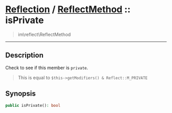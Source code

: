 # [Reflection](reflect.md) / [ReflectMethod](reflect-ReflectMethod.md) :: isPrivate
 > im\reflect\ReflectMethod
____

## Description
Check to see if this member is `private`.

 > This is equal to `$this->getModifiers() & Reflect::M_PRIVATE`  

## Synopsis
```php
public isPrivate(): bool
```
